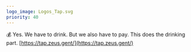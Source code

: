 ```yaml
---
logo_image: Logos_Tap.svg
priority: 40
---
```


💰 Yes. We have to drink. But we also have to pay. This does the drinking part. [https://tap.zeus.gent/](https://tap.zeus.gent/)
